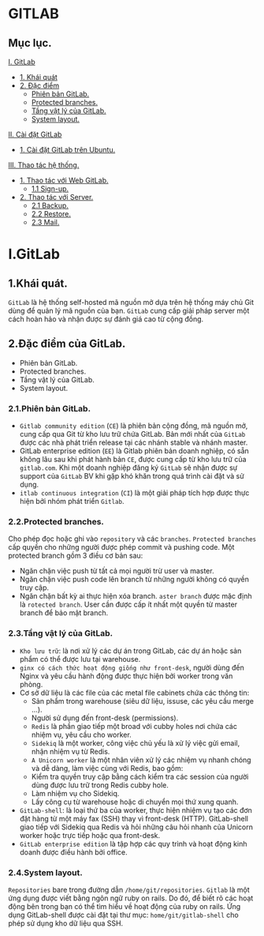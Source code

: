 # GITLAB
## Mục lục.
[I. GitLab](#GitLab)
  - [1. Khái quát](#KH)
  - [2. Đặc điểm](#DD)
    - [Phiên bản GitLab.](#Phb)
    - [Protected branches.](#Pb)
    - [Tầng vật lý của GitLab.](#Vatly)
    - [System layout.](#syslay)

[II. Cài đặt GitLab](https://github.com/TNtruong99/GitLab/blob/main/docs/C%C3%A0i%20%C4%91%E1%BA%B7t.md)
  - [1. Cài đặt GitLab trên Ubuntu.](https://github.com/TNtruong99/GitLab/blob/main/docs/C%C3%A0i%20%C4%91%E1%BA%B7t.md)


[III. Thao tác hệ thống.](https://github.com/TNtruong99/GitLab/blob/main/docs/ttht_web.md)
  - [1. Thao tác với Web GitLab.](https://github.com/TNtruong99/GitLab/blob/main/docs/ttht_web.md)
    - [1.1 Sign-up.](https://github.com/TNtruong99/GitLab/blob/main/docs/ttht_web.md)
  - [2. Thao tác với Server.](https://github.com/TNtruong99/GitLab/blob/main/docs/ttht_sv.md)
    - [2.1 Backup.](https://github.com/TNtruong99/GitLab/blob/main/docs/ttht_sv.md)
    - [2.2 Restore.](https://github.com/TNtruong99/GitLab/blob/main/docs/ttht_sv.md)
    - [2.3 Mail.](https://github.com/TNtruong99/GitLab/blob/main/docs/ttht_sv.md)
  

# <a name="GitLab"> I.GitLab
## <a name="KH"></a> 1.Khái quát.
`GitLab` là hệ thống self-hosted mã nguồn mở dựa trên hệ thống máy chủ Git dùng để quản lý mã nguồn của bạn. `GitLab` cung cấp giải pháp server một cách hoàn hảo và nhận được sự đánh giá cao từ cộng đồng.
## <a name="DD"></a> 2.Đặc điểm của GitLab.
- Phiên bản GitLab.
- Protected branches.
- Tầng vật lý của GitLab.
- System layout.
### <a name="Phb"></a>2.1.Phiên bản GitLab.
- `Gitlab community edition` (`CE`) là phiên bản cộng đồng, mã nguồn mở, cung cấp qua Git từ kho lưu trữ chứa GitLab. Bản mới nhất của `GitLab` được các nhà phát triển release tại các nhánh stable và nhánh master.
- GitLab enterprise edition (`EE`) là Gitlab phiên bản doanh nghiệp, có sẵn không lâu sau khi phát hành bản `CE`, được cung cấp từ kho lưu trữ của `gitlab.com`. Khi một doanh nghiệp đăng ký `GitLab` sẽ nhận được sự support của `GitLab` BV khi gặp khó khăn trong quá trình cài đặt và sử dụng.
- `itlab continuous integration` (`CI`) là một giải pháp tích hợp được thực hiện bởi nhóm phát triển `Gitlab`.
### <a name="Pb"></a>2.2.Protected branches.

Cho phép đọc hoặc ghi vào `repository` và các `branches`. `Protected branches` cấp quyền cho những người được phép commit và pushing code. Một protected branch gồm 3 điều cơ bản sau:
- Ngăn chặn việc push từ tất cả mọi người trừ user và master.
- Ngăn chặn việc push code lên branch từ những người không có quyền truy cập.
- Ngăn chặn bất kỳ ai thực hiện xóa branch.
`aster branch` được mặc định là `rotected branch`. User cần được cấp ít nhất một quyền từ master branch để bảo mật branch.
### <a name="Vatly"></a>2.3.Tầng vật lý của GitLab.
- `Kho lưu trữ`: là nơi xử lý các dự án trong GitLab, các dự án hoặc sản phẩm có thể được lưu tại warehouse.
- `ginx có cách thức hoạt động giống như front-desk`, người dùng đến Nginx và yêu cầu hành động được thực hiện bởi worker trong văn phòng.
- Cơ sở dữ liệu là các file của các metal file cabinets chứa các thông tin:
  - Sản phẩm trong warehouse (siêu dữ liệu, issuse, các yêu cầu merge …).
  - Người sử dụng đến front-desk (permissions).
  - `Redis` là phần giao tiếp một broad với cubby holes nơi chứa các nhiệm vụ, yêu cầu cho worker.
  - `Sidekiq` là một worker, công việc chủ yếu là xử lý việc gửi email, nhận nhiệm vụ từ Redis.
  - `A Unicorn worker` là một nhân viên xử lý các nhiệm vụ nhanh chóng và dễ dàng, làm việc cùng với Redis, bao gồm:
  - Kiểm tra quyền truy cập bằng cách kiểm tra các session của người dùng được lưu trữ trong Redis cubby hole.
  - Làm nhiệm vụ cho Sidekiq.
  - Lấy công cụ từ warehouse hoặc di chuyển mọi thứ xung quanh.
- `GitLab-shell`: là loại thứ ba của worker, thực hiện nhiệm vụ tạo các đơn đặt hàng từ một máy fax (SSH) thay vì front-desk (HTTP). GitLab-shell giao tiếp với Sidekiq qua Redis và hỏi những câu hỏi nhanh của Unicorn worker hoặc trực tiếp hoặc qua front-desk.
- `GitLab enterprise edition` là tập hợp các quy trình và hoạt động kinh doanh được điều hành bởi office.
### <a name="syslay"></a>2.4.System layout.
`Repositories` bare trong đường dẫn `/home/git/repositories`. `Gitlab` là một ứng dụng được viết bằng ngôn ngữ ruby on rails. Do đó, để biết rõ các hoạt động bên trong bạn có thể tìm hiểu về hoạt động của ruby on rails.
Ứng dụng GitLab-shell được cài đặt tại thư mục: `home/git/gitlab-shell` cho phép sử dụng kho dữ liệu qua SSH.
